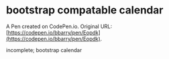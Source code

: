 # bootstrap compatable calendar

A Pen created on CodePen.io. Original URL: [https://codepen.io/bbarry/pen/Eopdk](https://codepen.io/bbarry/pen/Eopdk).

incomplete; bootstrap calendar
